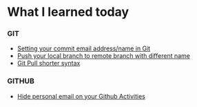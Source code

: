 # What I learned today

### GIT

- [Setting your commit email address/name in Git](git/setting-your-commit-email-address-in-git.md)
- [Push your local branch to remote branch with different name](git/push-local-branch-to-remote-branch-with-different-name.md)
- [Git Pull shorter syntax](git/git-pull-shorter-syntax.md)

### GITHUB

- [Hide personal email on your Github Activities](github/hide-personal-email-on-your-commits.md)